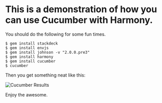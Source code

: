 # This is a demonstration of how you can use Cucumber with Harmony.

You should do the following for some fun times.

    $ gem install stackdeck
    $ gem install envjs
    $ gem install johnson -v "2.0.0.pre3"
    $ gem install harmony
    $ gem install cucumber
    $ cucumber

Then you get something neat like this:

![Cucumber Results](http://img.skitch.com/20100810-x2fyw5mi26jsyd1r7yaygf6k96.jpg)

Enjoy the awesome.

